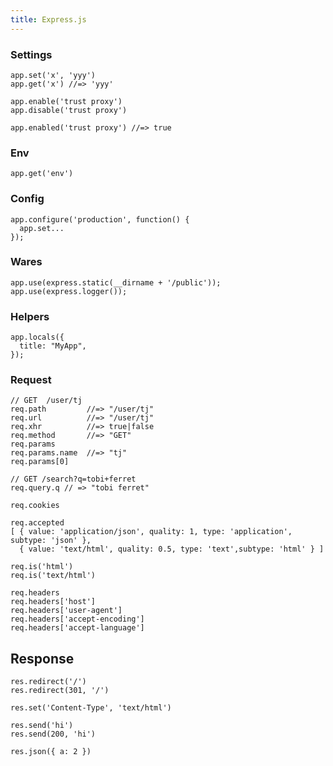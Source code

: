 ```yaml
---
title: Express.js
---
```


### Settings

    app.set('x', 'yyy')
    app.get('x') //=> 'yyy'

    app.enable('trust proxy')
    app.disable('trust proxy')

    app.enabled('trust proxy') //=> true

### Env

    app.get('env')

### Config

    app.configure('production', function() {
      app.set...
    });

### Wares

    app.use(express.static(__dirname + '/public'));
    app.use(express.logger());

### Helpers

    app.locals({
      title: "MyApp",
    });

### Request


    // GET  /user/tj
    req.path         //=> "/user/tj"
    req.url          //=> "/user/tj"
    req.xhr          //=> true|false
    req.method       //=> "GET"
    req.params
    req.params.name  //=> "tj"
    req.params[0]    

    // GET /search?q=tobi+ferret
    req.query.q // => "tobi ferret"

    req.cookies

    req.accepted
    [ { value: 'application/json', quality: 1, type: 'application', subtype: 'json' },
      { value: 'text/html', quality: 0.5, type: 'text',subtype: 'html' } ]

    req.is('html')
    req.is('text/html')

    req.headers
    req.headers['host']
    req.headers['user-agent']
    req.headers['accept-encoding']
    req.headers['accept-language']


## Response

    res.redirect('/')
    res.redirect(301, '/')

    res.set('Content-Type', 'text/html')

    res.send('hi')
    res.send(200, 'hi')

    res.json({ a: 2 })
